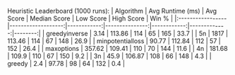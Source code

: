 Heuristic Leaderboard (1000 runs):
| Algorithm        |   Avg Runtime (ms) |   Avg Score |   Median Score |   Low Score |   High Score |   Win % |
|:-----------------|-------------------:|------------:|---------------:|------------:|-------------:|--------:|
| greedyinverse    |             3.14   |      113.86 |            114 |          65 |          165 |    33.7 |
| 5n               |             1817   |      113.46 |            114 |          67 |          148 |    26.9 |
| minpotentialloss |             90.77  |      112.84 |            112 |          57 |          152 |    26.4 |
| maxoptions       |             357.62 |      109.41 |            110 |          70 |          144 |    11.6 |
| 4n               |             181.68 |      109.9  |            110 |          67 |          150 |     9.2 |
| 3n               |             45.9   |      106.87 |            108 |          66 |          148 |     4.3 |
| greedy           |             2.4    |       97.78 |             98 |          64 |          132 |     0.4 |
